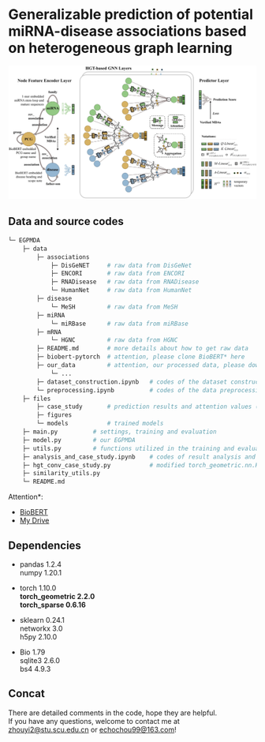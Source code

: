 # Generalizable prediction of potential miRNA-disease associations based on heterogeneous graph learning

![EGPMDA](files/figures/EGPMDA.jpg)

## Data and source codes

```bash
└─ EGPMDA
    ├─ data
        ├─ associations
            ├─ DisGeNET     # raw data from DisGeNet
            ├─ ENCORI       # raw data from ENCORI
            ├─ RNADisease   # raw data from RNADisease
            └─ HumanNet     # raw data from HumanNet
        ├─ disease
            └─ MeSH         # raw data from MeSH
        ├─ miRNA
            └─ miRBase      # raw data from miRBase
        ├─ mRNA
            └─ HGNC         # raw data from HGNC
        ├─ README.md        # more details about how to get raw data
        ├─ biobert-pytorch  # attention, please clone BioBERT* here
        ├─ our_data         # attention, our processed data, please download and unzip from My Drive*
            └─ ...
        ├─ dataset_construction.ipynb   # codes of the dataset construction
        └─ preprocessing.ipynb          # codes of the data preprocessing
    ├─ files
        ├─ case_study       # prediction results and attention values (extracted while running)
        ├─ figures
        └─ models           # trained models
    ├─ main.py          # settings, training and evaluation
    ├─ model.py         # our EGPMDA
    ├─ utils.py         # functions utilized in the training and evaluation process
    ├─ analysis_and_case_study.ipynb    # codes of result analysis and explanation
    ├─ hgt_conv_case_study.py           # modified torch_geometric.nn.HGTConv for exlanation
    ├─ similarity_utils.py
    └─ README.md
```

Attention*:  
- [BioBERT](https://github.com/dmis-lab/biobert-pytorch) 
- [My Drive](https://drive.google.com/file/d/1eZ_tMMoMC0_B8Js41DlsBnRW3wRaJAy5/view?usp=drive_link)  

## Dependencies

- pandas 1.2.4  
numpy 1.20.1  

- torch 1.10.0  
**torch_geometric 2.2.0**  
**torch_sparse 0.6.16**  

- sklearn 0.24.1  
networkx 3.0  
h5py 2.10.0  

- Bio 1.79  
sqlite3 2.6.0  
bs4 4.9.3  

## Concat

There are detailed comments in the code, hope they are helpful.  
If you have any questions, welcome to contact me at zhouyi2@stu.scu.edu.cn or echochou99@163.com!
